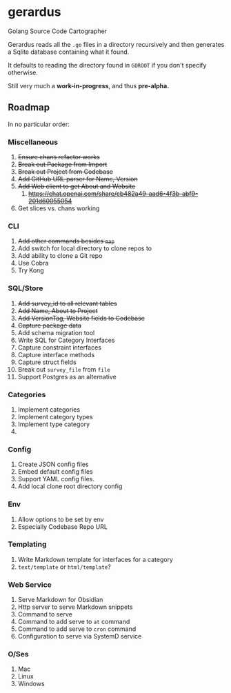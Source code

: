 # gerardus
Golang Source Code Cartographer 

Gerardus reads all the `.go` files in a directory recursively and then generates a Sqlite database containing what it found.

It defaults to reading the directory found in `GOROOT` if you don't specify otherwise.

Still very much a **work-in-progress**, and thus **pre-alpha.**


## Roadmap

In no particular order:

### Miscellaneous
1. ~~Ensure chans refactor works~~
2. ~~Break out Package from Import~~
3. ~~Break out Project from Codebase~~
4. ~~Add GitHub URL parser for Name, Version~~
5. ~~Add Web client to get About and Website~~
    1. ~~https://chat.openai.com/share/cb482a49-aad6-4f3b-abf9-201d60055054~~
6. Get slices vs. chans working

### CLI
1. ~~Add other commands besides `map`~~
2. Add switch for local directory to clone repos to
3. Add ability to clone a Git repo
4. Use Cobra
5. Try Kong

### SQL/Store
1. ~~Add survey_id to all relevant tables~~
2. ~~Add Name, About to Project~~
3. ~~Add VersionTag, Website fields to Codebase~~
4. ~~Capture package data~~
5. Add schema migration tool
6. Write SQL for Category Interfaces
7. Capture constraint interfaces
8. Capture interface methods
9. Capture struct fields
10. Break out `survey_file` from `file`
11. Support Postgres as an alternative

### Categories
1. Implement categories
2. Implement category types
3. Implement type category
4. 
### Config
1. Create JSON config files
2. Embed default config files
3. Support YAML config files.
4. Add local clone root directory config

### Env
1. Allow options to be set by env
2. Especially Codebase Repo URL

### Templating
1. Write Markdown template for interfaces for a category
2. `text/template` or `html/template`?

### Web Service
1. Serve Markdown for Obsidian
2. Http server to serve Markdown snippets
3. Command to serve
4. Command to add serve to `at` command
5. Command to add serve to `cron` command
6. Configuration to serve via SystemD service

### O/Ses
1. Mac
2. Linux
3. Windows
